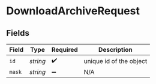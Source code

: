 # DownloadArchiveRequest


## Fields

| Field                   | Type                    | Required                | Description             |
| ----------------------- | ----------------------- | ----------------------- | ----------------------- |
| `id`                    | *string*                | :heavy_check_mark:      | unique id of the object |
| `mask`                  | *string*                | :heavy_minus_sign:      | N/A                     |